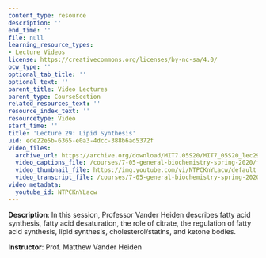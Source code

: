 ```yaml
---
content_type: resource
description: ''
end_time: ''
file: null
learning_resource_types:
- Lecture Videos
license: https://creativecommons.org/licenses/by-nc-sa/4.0/
ocw_type: ''
optional_tab_title: ''
optional_text: ''
parent_title: Video Lectures
parent_type: CourseSection
related_resources_text: ''
resource_index_text: ''
resourcetype: Video
start_time: ''
title: 'Lecture 29: Lipid Synthesis'
uid: ede22e5b-6365-e0a3-4dcc-388b6ad5372f
video_files:
  archive_url: https://archive.org/download/MIT7.05S20/MIT7_05S20_lec29_300k.mp4
  video_captions_file: /courses/7-05-general-biochemistry-spring-2020/ff5bb99ea8345c18ab123a4ad1c0bee6_NTPCKnYLacw.vtt
  video_thumbnail_file: https://img.youtube.com/vi/NTPCKnYLacw/default.jpg
  video_transcript_file: /courses/7-05-general-biochemistry-spring-2020/312e5ff63292e25edcc0c97e4e78d1b7_NTPCKnYLacw.pdf
video_metadata:
  youtube_id: NTPCKnYLacw
---
```


**Description**: In this session, Professor Vander Heiden describes fatty acid synthesis, fatty acid desaturation, the role of citrate, the regulation of fatty acid synthesis, lipid synthesis, cholesterol/statins, and ketone bodies. 

**Instructor**: Prof. Matthew Vander Heiden

